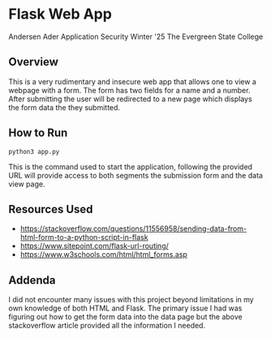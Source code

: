 # Flask Web App
Andersen Ader
Application Security Winter '25
The Evergreen State College

## Overview
This is a very rudimentary and insecure web app that allows one to view a webpage with a form.  The form has two fields for a name and a number.  After submitting the user will be redirected to a new page which displays the form data the they submitted. 

## How to Run
```
python3 app.py
```
This is the command used to start the application, following the provided URL will provide access to both segments the submission form and the data view page.

## Resources Used
- https://stackoverflow.com/questions/11556958/sending-data-from-html-form-to-a-python-script-in-flask
- https://www.sitepoint.com/flask-url-routing/
- https://www.w3schools.com/html/html_forms.asp

## Addenda
I did not encounter many issues with this project beyond limitations in my own knowledge of both HTML and Flask.  The primary issue I had was figuring out how to get the form data into the data page but the above stackoverflow article provided all the information I needed.

